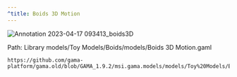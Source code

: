 ```yaml
---
^title: Boids 3D Motion
---
```


![Annotation 2023-04-17 093413_boids3D](https://user-images.githubusercontent.com/4437331/232418036-d4dcc9ed-8d79-4994-b678-87067f03dbb4.png)

Path: Library models/Toy Models/Boids/models/Boids 3D Motion.gaml

```gaml reference
https://github.com/gama-platform/gama.old/blob/GAMA_1.9.2/msi.gama.models/models/Toy%20Models/Boids/models/Boids%203D%20Motion.gaml
```